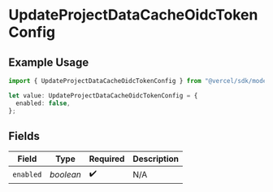 # UpdateProjectDataCacheOidcTokenConfig

## Example Usage

```typescript
import { UpdateProjectDataCacheOidcTokenConfig } from "@vercel/sdk/models/operations/updateprojectdatacache.js";

let value: UpdateProjectDataCacheOidcTokenConfig = {
  enabled: false,
};
```

## Fields

| Field              | Type               | Required           | Description        |
| ------------------ | ------------------ | ------------------ | ------------------ |
| `enabled`          | *boolean*          | :heavy_check_mark: | N/A                |